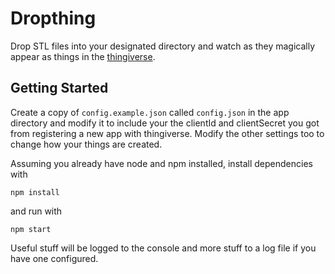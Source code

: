 Dropthing
=========

Drop STL files into your designated directory and watch as they magically appear
as things in the [thingiverse](http://thingiverse.com).

## Getting Started

Create a copy of `config.example.json` called `config.json` in the app directory
and modify it to include your the clientId and clientSecret you got from
registering a new app with thingiverse. Modify the other settings too to change
how your things are created.

Assuming you already have node and npm installed, install dependencies with

    npm install

and run with

	npm start

Useful stuff will be logged to the console and more stuff to a log file if you
have one configured.
